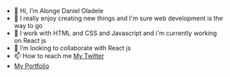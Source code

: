 - 👋 Hi, I’m Alonge Daniel Oladele
- 👀 I really enjoy creating new things and I'm sure web development is the way to go
- 🌱 I work with HTML and CSS and Javascript and i'm currently working on React js
- 💞️ I’m looking to collaborate with React js 
- 📫 How to reach me [My Twitter](https://twitter.com/Niel60616232)
- [My Portfolio](https://alongedaniel.netlify.app/)

